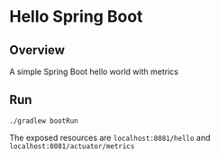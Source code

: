 # Hello Spring Boot

## Overview

A simple Spring Boot hello world with metrics

## Run

`./gradlew bootRun`

The exposed resources are `localhost:8081/hello` and `localhost:8081/actuator/metrics`
